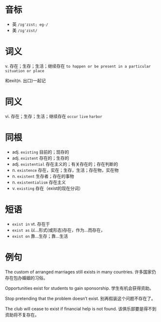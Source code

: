 # 音标

- 英 `/ɪg'zɪst; eg-/`
- 美 `/ɪɡ'zɪst/`

# 词义

v. 存在；生存；生活；继续存在
`to happen or be present in a particular situation or place`



和exit(n. 出口)一起记

# 同义

vi. 存在；生存；生活；继续存在
`occur` `live` `harbor`

# 同根

- adj. `existing` 目前的；现存的
- adj. `existent` 存在的；生存的
- adj. `existential` 存在主义的；有关存在的；存在判断的
- n. `existence` 存在，实在；生存，生活；存在物，实在物
- n. `existent` 生存者；存在的事物
- n. `existentialism` 存在主义
- v. `existing` 存在（exist的现在分词）

# 短语

- `exist in` vt. 存在于
- `exist as` 以…形式(或形态)存在，作为…而存在，
- `exist on` 靠…生存；靠…生活

# 例句

The custom of arranged marriages still exists in many countries.
许多国家仍存在包办婚姻的习俗。

Opportunities exist for students to gain sponsorship.
学生有机会获得资助。

Stop pretending that the problem doesn’t exist.
别再假装这个问题不存在了。

The club will cease to exist if financial help is not found.
该俱乐部要是得不到资助将不复存在。


